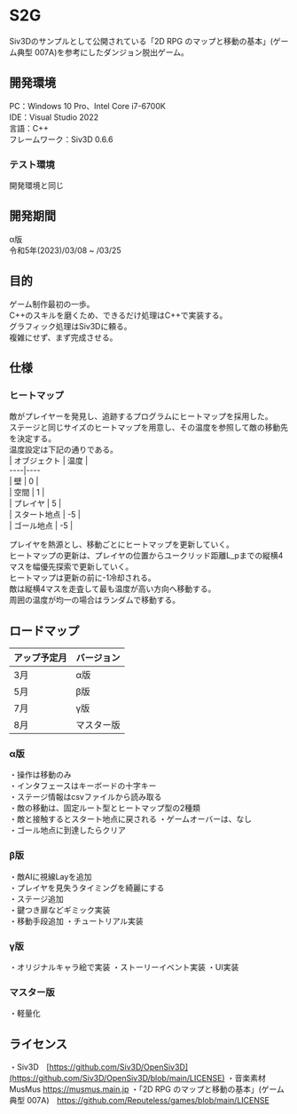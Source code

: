 # S2G
Siv3Dのサンプルとして公開されている「2D RPG のマップと移動の基本」(ゲーム典型 007A)を参考にしたダンジョン脱出ゲーム。

## 開発環境
PC：Windows 10 Pro、Intel Core i7-6700K  
IDE：Visual Studio 2022  
言語：C++  
フレームワーク：Siv3D 0.6.6
### テスト環境
開発環境と同じ

## 開発期間
α版  
令和5年(2023)/03/08 ~ /03/25

## 目的
ゲーム制作最初の一歩。  
C++のスキルを磨くため、できるだけ処理はC++で実装する。  
グラフィック処理はSiv3Dに頼る。  
複雑にせず、まず完成させる。

## 仕様
### ヒートマップ
敵がプレイヤーを発見し、追跡するプログラムにヒートマップを採用した。  
ステージと同じサイズのヒートマップを用意し、その温度を参照して敵の移動先を決定する。  
温度設定は下記の通りである。  
| オブジェクト | 温度 |  
----|----  
| 壁 | 0 |  
| 空間 | 1 |  
| プレイヤ | 5 |  
| スタート地点 | -5 |  
| ゴール地点 | -5 |  

プレイヤを熱源とし、移動ごとにヒートマップを更新していく。  
ヒートマップの更新は、プレイヤの位置からユークリッド距離L_pまでの縦横4マスを幅優先探索で更新していく。  
ヒートマップは更新の前に-1冷却される。  
敵は縦横4マスを走査して最も温度が高い方向へ移動する。  
周囲の温度が均一の場合はランダムで移動する。  

## ロードマップ
| アップ予定月 | バージョン |  
----|----  
| 3月 | α版 |  
| 5月 | β版 |  
| 7月 | γ版 |  
| 8月 | マスター版 |  

### α版
・操作は移動のみ  
・インタフェースはキーボードの十字キー  
・ステージ情報はcsvファイルから読み取る  
・敵の移動は、固定ルート型とヒートマップ型の2種類  
・敵と接触するとスタート地点に戻される
・ゲームオーバーは、なし  
・ゴール地点に到達したらクリア

### β版
・敵AIに視線Layを追加  
・プレイヤを見失うタイミングを綺麗にする  
・ステージ追加  
・鍵つき扉などギミック実装  
・移動手段追加
・チュートリアル実装

### γ版
・オリジナルキャラ絵で実装
・ストーリーイベント実装
・UI実装

### マスター版
・軽量化

## ライセンス
・Siv3D　[https://github.com/Siv3D/OpenSiv3D](https://github.com/Siv3D/OpenSiv3D/blob/main/LICENSE)
・音楽素材MusMus https://musmus.main.jp
・「2D RPG のマップと移動の基本」(ゲーム典型 007A)　https://github.com/Reputeless/games/blob/main/LICENSE
